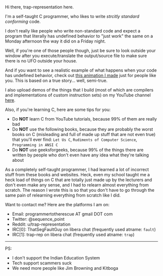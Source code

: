 Hi there, trap-representation here.

I'm a self-taught C programmer, who likes to write *strcitly standard conforming* code.

I don't really like people who write non-standard code and expect a program that literally has undefined behavior to "just work" the same on a Monday afternoon the way it did on a Friday night.

Well, if you're one of those people though, just be sure to look outside your window after you execute/translate the output/source file to make sure there is no UFO outside your house.

And if you want to see a realistic example of what happens when your code has undefined behavior, check out [this animation I made](https://youtu.be/-gVAP8YMlk0) just for people like you. This is based on a true story... well, semi-true.

I also upload demos of the things that I build (most of which are compilers and implementations of custom instruction sets) on my YouTube channel [here](https://www.youtube.com/channel/UC0j25PUywdrQGOR2jWkuPHg).

Also, if you're learning C, here are some tips for you:
- Do **NOT** learn C from YouTube tutorials, because 99% of them are really bad
- Do **NOT** use the following books, because they are probably the worst books on C (misleading and full of made up stuff that are not even true) that you'll ever find: `Let Us C`, `Rudiments of Computer Science`, `Programming in ANSI C`
- Do **NOT** use geeksforgeeks, because 99% of the things there are written by people who don't even have any idea what they're talking about

As a completely self-taught programmer, I had learned a lot of incorrect stuff from these books and websites. Heck, even my school taught me a heck load of things on C that are totally just made up by the lecturers and don't even make any sense, and I had to relearn almost everything from scratch. The reason I wrote this is so that you don't have to go through the same pain of relearning everything from scratch like I did.

Want to contact me? Here are the platforms I am on:
- Email: programmertotherescue AT gmail DOT com
- Twitter: @sequence_point
- Reddit: u/trap-representation
- IRC\[0\]: ThatSegFaultGuy on libera chat (frequently used atname: `fault`)
- IRC\[1\]: trap-rep on libera chat (frequently used atname: `trap`)

---

PS:
- I don't support the Indian Education System
- Tech support scammers suck
- We need more people like Jim Browning and Kitboga
